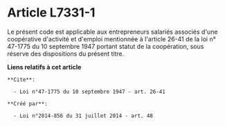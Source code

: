 # Article L7331-1

Le présent code est applicable aux entrepreneurs salariés associés d'une coopérative d'activité et d'emploi mentionnée à
l'article 26-41 de la loi n° 47-1775 du 10 septembre 1947 portant statut de la coopération, sous réserve des dispositions du
présent titre.

**Liens relatifs à cet article**

	**Cite**:

	  - Loi n°47-1775 du 10 septembre 1947 - art. 26-41

	**Créé par**:

	  - Loi n°2014-856 du 31 juillet 2014 - art. 48
